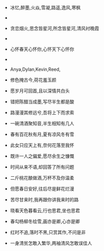 - 冰忆,醉墨,火焱,雪凝,路遥,逸风,寒枫
-
- 贪恋烟火,思念皆星河,所念皆星河,清风衬晚霞
-
- 心怀春天心怀你,心怀天下心怀你
-
- Anya,Dylan,Kevin,Reed,

- 修色掩古今,荷花羞玉颜
- 愿岁月可回首,且以深情共白头
- 错把陈醋当成墨,写尽半生都是酸
- 路漫漫其修远兮,吾将上下而求索
- 一碗清酒聚知音,半生相知有几人
- 春有百花秋有月,夏有凉风冬有雪
- 此女只应天上有,奈何花落至我怀
- 既许一人之偏爱,愿尽余生之慷慨
- 时间从来不语,却回答了所有问题
- 二斤桃花酿做酒,万杯不及你温柔
- 但愿春日安好,往后尽是鲜花烂漫
- 苦尽甘来时,我再跟你讲我来时的路
- 晓看天色暮看云,行也思君,坐也思君
- 春勾杨柳冬绘雪,画亦是卿,心亦是卿
- 红时不追,落时不黑,只赏其作,不问是非
- 一身清贫怎敢入繁华,两袖清风怎敢误佳人
